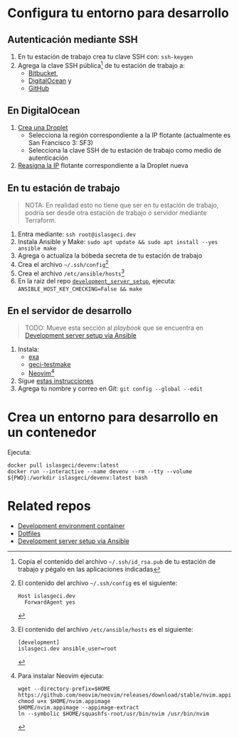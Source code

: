 # Configura tu entorno para desarrollo

## Autenticación mediante SSH

1. En tu estación de trabajo crea tu clave SSH con: `ssh-keygen`
1. Agrega la clave SSH pública[^ssh_pub] de tu estación de trabajo a:
    - [Bitbucket](https://bitbucket.org/account/settings/ssh-keys/),
    - [DigitalOcean](https://cloud.digitalocean.com/account/security) y
    - [GitHub](https://github.com/settings/keys/)

[^ssh_pub]: Copia el contenido del archivo `~/.ssh/id_rsa.pub` de tu estación de trabajo y pégalo en las aplicaciones indicadas

## En DigitalOcean

1. [Crea una Droplet](https://cloud.digitalocean.com/droplets/new)
    - Selecciona la región correspondiente a la IP flotante (actualmente es San Francisco 3: SF3)
    - Selecciona la clave SSH de tu estación de trabajo como medio de autenticación
1. [Reasigna la IP](https://cloud.digitalocean.com/networking/floating_ips) flotante correspondiente a la Droplet nueva

## En tu estación de trabajo

> NOTA: En realidad esto no tiene que ser en tu estación de trabajo, podría ser desde otra estación de trabajo o servidor mediante Terraform.

1. Entra mediante: `ssh root@islasgeci.dev`
1. Instala Ansible y Make: `sudo apt update && sudo apt install --yes ansible make`
1. Agrega o actualiza la bóbeda secreta de tu estación de trabajo
1. Crea el archivo `~/.ssh/config`[^ssh_config]
1. Crea el archivo `/etc/ansible/hosts`[^ansible_hosts]
1. En la raiz del repo [`development_server_setup`](https://github.com/IslasGECI/development_server_setup), ejecuta: `ANSIBLE_HOST_KEY_CHECKING=False && make`

[^ssh_config]: El contenido del archivo `~/.ssh/config` es el siguiente:
    ```
    Host islasgeci.dev
      ForwardAgent yes
    ```

[^ansible_hosts]: El contenido del archivo `/etc/ansible/hosts` es el siguiente:
    ```
    [development]
    islasgeci.dev ansible_user=root
    ```

## En el servidor de desarrollo

> TODO: Mueve esta sección al _playbook_ que se encuentra en [Development server setup via Ansible](https://github.com/IslasGECI/development_server_setup)

1. Instala:
    - [exa](https://github.com/ogham/exa)
    - [geci-testmake](https://github.com/IslasGECI/testmake)
    - [Neovim](https://github.com/neovim/neovim/releases/tag/stable)[^install_neovim]
1. Sigue [estas instrucciones](https://github.com/devarops/dotfiles/blob/develop/README.md)
1. Agrega tu nombre y correo en Git: `git config --global --edit`

[^install_neovim]: Para instalar Neovim ejecuta:
    ```shell
    wget --directory-prefix=$HOME https://github.com/neovim/neovim/releases/download/stable/nvim.appimage
    chmod u+x $HOME/nvim.appimage
    $HOME/nvim.appimage --appimage-extract
    ln --symbolic $HOME/squashfs-root/usr/bin/nvim /usr/bin/nvim 
    ```

# Crea un entorno para desarrollo en un contenedor

Ejecuta:

```shell
docker pull islasgeci/devenv:latest
docker run --interactive --name devenv --rm --tty --volume ${PWD}:/workdir islasgeci/devenv:latest bash
```

# Related repos

- [Development environment container](https://github.com/devarops/devenv)
- [Dotfiles](https://github.com/devarops/dotfiles)
- [Development server setup via Ansible](https://github.com/IslasGECI/development_server_setup)
